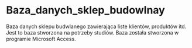 # Baza_danych_sklep_budowlnay

Baza danych sklepu budwlanego zawierająca liste klientów, produktów itd. Jest to baza stworzona na potrzeby studiów.
Baza została stworzona w programie Microsoft Access.
